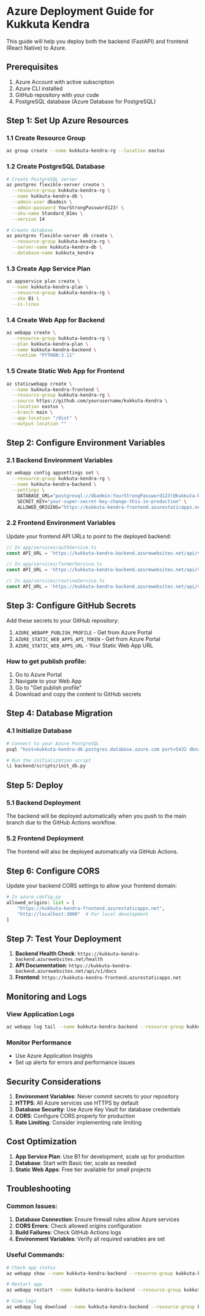 # Azure Deployment Guide for Kukkuta Kendra

This guide will help you deploy both the backend (FastAPI) and frontend (React Native) to Azure.

## Prerequisites

1. Azure Account with active subscription
2. Azure CLI installed
3. GitHub repository with your code
4. PostgreSQL database (Azure Database for PostgreSQL)

## Step 1: Set Up Azure Resources

### 1.1 Create Resource Group
```bash
az group create --name kukkuta-kendra-rg --location eastus
```

### 1.2 Create PostgreSQL Database
```bash
# Create PostgreSQL server
az postgres flexible-server create \
  --resource-group kukkuta-kendra-rg \
  --name kukkuta-kendra-db \
  --admin-user dbadmin \
  --admin-password YourStrongPassword123! \
  --sku-name Standard_B1ms \
  --version 14

# Create database
az postgres flexible-server db create \
  --resource-group kukkuta-kendra-rg \
  --server-name kukkuta-kendra-db \
  --database-name kukkuta_kendra
```

### 1.3 Create App Service Plan
```bash
az appservice plan create \
  --name kukkuta-kendra-plan \
  --resource-group kukkuta-kendra-rg \
  --sku B1 \
  --is-linux
```

### 1.4 Create Web App for Backend
```bash
az webapp create \
  --resource-group kukkuta-kendra-rg \
  --plan kukkuta-kendra-plan \
  --name kukkuta-kendra-backend \
  --runtime "PYTHON:3.11"
```

### 1.5 Create Static Web App for Frontend
```bash
az staticwebapp create \
  --name kukkuta-kendra-frontend \
  --resource-group kukkuta-kendra-rg \
  --source https://github.com/yourusername/kukkuta-Kendra \
  --location eastus \
  --branch main \
  --app-location "/dist" \
  --output-location ""
```

## Step 2: Configure Environment Variables

### 2.1 Backend Environment Variables
```bash
az webapp config appsettings set \
  --resource-group kukkuta-kendra-rg \
  --name kukkuta-kendra-backend \
  --settings \
    DATABASE_URL="postgresql://dbadmin:YourStrongPassword123!@kukkuta-kendra-db.postgres.database.azure.com:5432/kukkuta_kendra" \
    SECRET_KEY="your-super-secret-key-change-this-in-production" \
    ALLOWED_ORIGINS="https://kukkuta-kendra-frontend.azurestaticapps.net"
```

### 2.2 Frontend Environment Variables
Update your frontend API URLs to point to the deployed backend:
```typescript
// In app/services/authService.ts
const API_URL = 'https://kukkuta-kendra-backend.azurewebsites.net/api/v1/auth';

// In app/services/farmerService.ts
const API_URL = 'https://kukkuta-kendra-backend.azurewebsites.net/api/v1/farmers';

// In app/services/routineService.ts
const API_URL = 'https://kukkuta-kendra-backend.azurewebsites.net/api/v1/routine';
```

## Step 3: Configure GitHub Secrets

Add these secrets to your GitHub repository:

1. `AZURE_WEBAPP_PUBLISH_PROFILE` - Get from Azure Portal
2. `AZURE_STATIC_WEB_APPS_API_TOKEN` - Get from Azure Portal
3. `AZURE_STATIC_WEB_APPS_URL` - Your Static Web App URL

### How to get publish profile:
1. Go to Azure Portal
2. Navigate to your Web App
3. Go to "Get publish profile"
4. Download and copy the content to GitHub secrets

## Step 4: Database Migration

### 4.1 Initialize Database
```bash
# Connect to your Azure PostgreSQL
psql "host=kukkuta-kendra-db.postgres.database.azure.com port=5432 dbname=kukkuta_kendra user=dbadmin password=YourStrongPassword123! sslmode=require"

# Run the initialization script
\i backend/scripts/init_db.py
```

## Step 5: Deploy

### 5.1 Backend Deployment
The backend will be deployed automatically when you push to the main branch due to the GitHub Actions workflow.

### 5.2 Frontend Deployment
The frontend will also be deployed automatically via GitHub Actions.

## Step 6: Configure CORS

Update your backend CORS settings to allow your frontend domain:

```python
# In azure_config.py
allowed_origins: list = [
    "https://kukkuta-kendra-frontend.azurestaticapps.net",
    "http://localhost:3000"  # For local development
]
```

## Step 7: Test Your Deployment

1. **Backend Health Check**: `https://kukkuta-kendra-backend.azurewebsites.net/health`
2. **API Documentation**: `https://kukkuta-kendra-backend.azurewebsites.net/api/v1/docs`
3. **Frontend**: `https://kukkuta-kendra-frontend.azurestaticapps.net`

## Monitoring and Logs

### View Application Logs
```bash
az webapp log tail --name kukkuta-kendra-backend --resource-group kukkuta-kendra-rg
```

### Monitor Performance
- Use Azure Application Insights
- Set up alerts for errors and performance issues

## Security Considerations

1. **Environment Variables**: Never commit secrets to your repository
2. **HTTPS**: All Azure services use HTTPS by default
3. **Database Security**: Use Azure Key Vault for database credentials
4. **CORS**: Configure CORS properly for production
5. **Rate Limiting**: Consider implementing rate limiting

## Cost Optimization

1. **App Service Plan**: Use B1 for development, scale up for production
2. **Database**: Start with Basic tier, scale as needed
3. **Static Web Apps**: Free tier available for small projects

## Troubleshooting

### Common Issues:

1. **Database Connection**: Ensure firewall rules allow Azure services
2. **CORS Errors**: Check allowed origins configuration
3. **Build Failures**: Check GitHub Actions logs
4. **Environment Variables**: Verify all required variables are set

### Useful Commands:
```bash
# Check app status
az webapp show --name kukkuta-kendra-backend --resource-group kukkuta-kendra-rg

# Restart app
az webapp restart --name kukkuta-kendra-backend --resource-group kukkuta-kendra-rg

# View logs
az webapp log download --name kukkuta-kendra-backend --resource-group kukkuta-kendra-rg
``` 